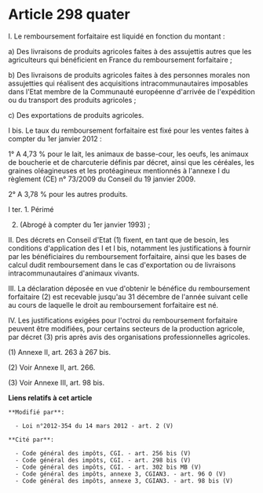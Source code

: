# Article 298 quater

I. Le remboursement forfaitaire est liquidé en fonction du montant : 

a) Des livraisons de produits agricoles faites à des assujettis autres que les agriculteurs qui bénéficient en France du
remboursement forfaitaire ; 

b) Des livraisons de produits agricoles faites à des personnes morales non assujetties qui réalisent des acquisitions
intracommunautaires imposables dans l'Etat membre de la Communauté européenne d'arrivée de l'expédition ou du transport des
produits agricoles ; 

c) Des exportations de produits agricoles.

I bis. Le taux du remboursement forfaitaire est fixé pour les ventes faites à compter du 1er janvier 2012 : 

1° A 4,73 % pour le lait, les animaux de basse-cour, les oeufs, les animaux de boucherie et de charcuterie définis par
décret, ainsi que les céréales, les graines oléagineuses et les protéagineux mentionnés à l'annexe I du règlement (CE) n°
73/2009 du Conseil du 19 janvier 2009. 

2° A 3,78  % pour les autres produits.

I ter. 1. Périmé 

2. (Abrogé à compter du 1er janvier 1993) ; 

II. Des décrets en Conseil d'Etat (1) fixent, en tant que de besoin, les conditions d'application des I et I bis, notamment
les justifications à fournir par les bénéficiaires du remboursement forfaitaire, ainsi que les bases de calcul dudit
remboursement dans le cas d'exportation ou de livraisons intracommunautaires d'animaux vivants. 

III. La déclaration déposée en vue d'obtenir le bénéfice du remboursement forfaitaire (2) est recevable jusqu'au 31 décembre
de l'année suivant celle au cours de laquelle le droit au remboursement forfaitaire est né. 

IV. Les justifications exigées pour l'octroi du remboursement forfaitaire peuvent être modifiées, pour certains secteurs de
la production agricole, par décret (3) pris après avis des organisations professionnelles agricoles. 

(1) Annexe II, art. 263 à 267 bis. 

(2) Voir Annexe II, art. 266. 

(3) Voir Annexe III, art. 98 bis.

**Liens relatifs à cet article**

	**Modifié par**:

	  - Loi n°2012-354 du 14 mars 2012 - art. 2 (V)

	**Cité par**:

	  - Code général des impôts, CGI. - art. 256 bis (V)
	  - Code général des impôts, CGI. - art. 298 bis (V)
	  - Code général des impôts, CGI. - art. 302 bis MB (V)
	  - Code général des impôts, annexe 3, CGIAN3. - art. 96 O (V)
	  - Code général des impôts, annexe 3, CGIAN3. - art. 98 bis (V)
